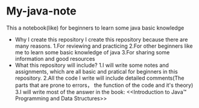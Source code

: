 # My-java-note
This a notebook(like) for beginners to learn some java basic knowledge
- Why I create this repository
I create this repository because there are many reasons.
    1.For reviewing and practicing
    2.For other beginners like me to learn some basic knowledge of java
    3.For sharing some information and good resources
- What this repository will include?
    1.I will write some notes and assignments, which are all basic and pratical for beginners in this repository.
    2.All the code I write will include detailed comments(The parts that are prone to errors， the function of the code and it's theory)
    3.I will write most of the answer in the book: <<Introduction to Java™ Programming
and Data Structures>>

